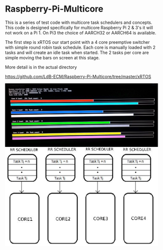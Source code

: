 # Raspberry-Pi-Multicore
This is a series of test code with multicore task schedulers and concepts. This code is designed specifically for multicore Raspberry Pi 2 & 3's it will not work on a Pi 1. On Pi3 the choice of AARCH32 or AARCH64 is available.

The first step is xRTOS our start point with a 4 core preemptive switcher with simple round robin task schedule. Each core is manually loaded with 2 tasks and will create an idle task when started. The 2 tasks per core are simple moving the bars on screen at this stage.
>
More detail is in the actual directory
>
https://github.com/LdB-ECM/Raspberry-Pi-Multicore/tree/master/xRTOS
>
![](https://github.com/LdB-ECM/Docs_and_Images/blob/master/Images/xRTOS.jpg?raw=true)
![](https://github.com/LdB-ECM/Docs_and_Images/blob/master/Images/xRTOS-Schedulers.jpg?raw=true)
